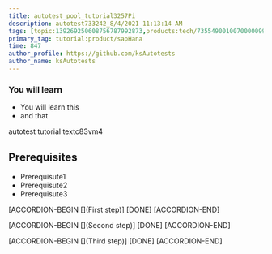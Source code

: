 ```yaml
---
title: autotest_pool_tutorial3257Pi
description: autotest733242_8/4/2021 11:13:14 AM
tags: [topic:139269250608756787992873,products:tech/73554900100700000996,tutorial:experience/advanced]
primary_tag: tutorial:product/sapHana
time: 847
author_profile: https://github.com/ksAutotests
author_name: ksAutotests
---
```

### You will learn
- You will learn this
- and that

autotest tutorial textc83vm4

## Prerequisites
- Prerequisute1
- Prerequisute2
- Prerequisute3

[ACCORDION-BEGIN [](First step)]
[DONE]
[ACCORDION-END]

[ACCORDION-BEGIN [](Second step)]
[DONE]
[ACCORDION-END]

[ACCORDION-BEGIN [](Third step)]
[DONE]
[ACCORDION-END]


